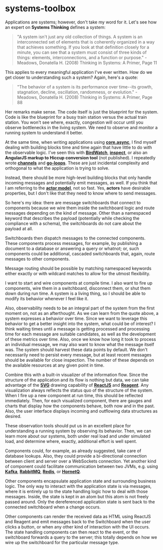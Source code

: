 # systems-toolbox

Applications are systems; however, don't take my word for it. Let's see how an expert on **Systems Thinking** defines a system:

> "A system isn't just any old collection of things. A system is an interconnected set of elements that is coherently organized in a way that achieves something. If you look at that definition closely for a minute, you can see that a system must consist of three kinds of things: elements, interconnections, and a function or purpose." - Meadows, Donatella H. (2008) Thinking in Systems: A Primer, Page 11

This applies to every meaningful application I've ever written. How do we get closer to understanding such a system? Again, here's a quote:

> "The behavior of a system is its performance over time--its growth, stagnation, decline, oscillation, randomness, or evolution." - Meadows, Donatella H. (2008) Thinking in Systems: A Primer, Page 88

Her remarks make sense. The code itself is just the blueprint for the system. Code is like the blueprint for a busy train station versus the actual train station. You won't see where, exactly, congestion will occur until you observe bottlenecks in the living system. We need to observe and monitor a running system to understand it better.

At the same time, when writing applications using **[core.async](https://github.com/clojure/core.async)**, I find myself dealing with building blocks time and time again that have little to do with the observable logic. I've seen this with **[BirdWatch](https://github.com/matthiasn/BirdWatch)**, **[inspect](https://github.com/matthiasn/inspect)**, or also an **AngularJS markup to Hiccup conversion tool** (not published). I repeatedly wrote **[channels](http://clojure.github.io/core.async/#clojure.core.async/chan)** and **[go-loops](http://clojure.github.io/core.async/#clojure.core.async/go-loop)**. These are just incidental complexity and orthogonal to what the application is trying to solve.

Instead, there should be more high-level building blocks that only handle incoming messages and potentially emit messages, as well. If you think that I am referring to the **[actor model](http://en.wikipedia.org/wiki/Actor_model)**, not so fast. Yes, **actors** have desirable properties, but I don't like that they need to know where to send messages.

So here's my idea: there are message switchboards that connect to components because we wire them inside the switchboard logic and route messages depending on the kind of message. Other than a namespaced keyword that describes the payload (potentially while checking the compliance with a schema), the switchboards do not care about the payload at all.

Switchboards then dispatch messages to the connected components. These components process messages, for example, by publishing a document to a database or answering a query or whatnot; or, such components could be additional, cascaded switchboards that, again, route messages to other components.

Message routing should be possible by matching namespaced keywords either exactly or with wildcard matches to allow for the utmost flexibility.

I want to start and wire components at compile time. I also want to fire up components, wire them in a switchboard, disconnect them, or shut them down during run time. A system is a living thing, so I should be able to modify its behavior whenever I feel like it.

Also, observability needs to be an integral part of the system from the first moment on, not as an afterthought. As we can learn from the quote above, a system expresses a behavior over time. Since we want to leverage this behavior to get a better insight into the system, what could be of interest? I think waiting times until a message is getting processed and processing time for each message are suitable candidates, as well as the development of these metrics over time. Also, once we know how long it took to process an individual message, we may also want to know what the message itself was. The system should harvest these data points by default. We don't necessarily need to persist every message, but at least recent messages should be available for close inspection. The number of these depends on the available resources at any given point in time.

Combine this with a built-in visualizer of the information flow. Since the structure of the application and its flow is nothing but data, we can take advantage of the **[SVG](http://en.wikipedia.org/wiki/Scalable_Vector_Graphics)** drawing capability of **[ReactJS](http://facebook.github.io/react/)** and **[Reagent](http://reagent-project.github.io)**. Any visualization always reflects the status quo of the structure of the system. When I fire up a new component at run time, this should be reflected immediately. Then, for each visualized component, there are gauges and charts that display how the components behave, both now and in the past. Also, the user interface displays incoming and outflowing data structures as desired.

These observation tools should put us in an excellent place for understanding a running system by observing its behavior. Then, we can learn more about our systems, both under real load and under simulated load, and determine where, exactly, additional effort is well spent.

Components could, for example, as already suggested, take care of database lookups. Also, they could provide a bi-directional connection between client and server over a WebSockets connection. Yet another kind of component could facilitate communication between two JVMs, e.g. using **[Kafka](http://kafka.apache.org)**, **[RabbitMQ](http://www.rabbitmq.com)**, **[Redis](http://redis.io)**, or **[HornetQ](http://hornetq.jboss.org)**.

Other components encapsulate application state and surrounding business logic. The only way to interact with the application state is via messages, where it is entirely up to the state handling logic how to deal with those messages. Inside, the state is kept in an atom but this atom is not freely passed around. Only the dereferenced application state is sent back to the connected switchboard when a change occurs.

Other components can render the received data as HTML using ReactJS and Reagent and emit messages back to the Switchboard when the user clicks a button, or when any other kind of interaction with the UI occurs. The state handling components can then react to the event, or the switchboard forwards a query to the server; this totally depends on how we wire up the switchboard for the particular message type.
